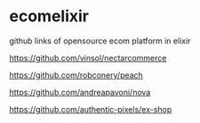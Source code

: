 # ecomelixir
github links of opensource ecom platform in elixir



https://github.com/vinsol/nectarcommerce

https://github.com/robconery/peach

https://github.com/andreapavoni/nova

https://github.com/authentic-pixels/ex-shop

